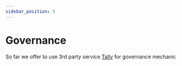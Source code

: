 ```yaml
---
sidebar_position: 5
---
```


# Governance

So far we offer to use 3rd party service [Tally](https://www.tally.xyz/) for governance mechanic
